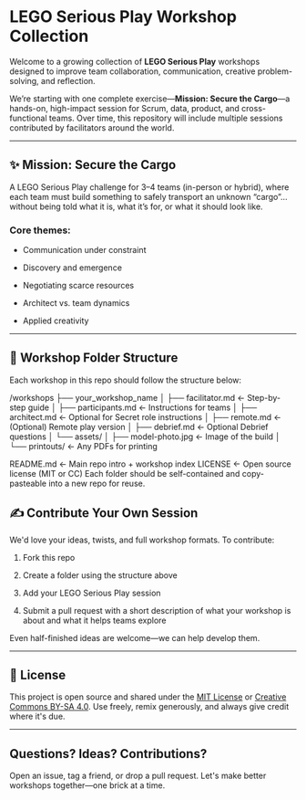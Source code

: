  
# LEGO Serious Play Workshop Collection



Welcome to a growing collection of **LEGO Serious Play** workshops designed to improve team collaboration, communication, creative problem-solving, and reflection.



We’re starting with one complete exercise—**Mission: Secure the Cargo**—a hands-on, high-impact session for Scrum, data, product, and cross-functional teams. Over time, this repository will include multiple sessions contributed by facilitators around the world.



---



## ✨ Mission: Secure the Cargo



A LEGO Serious Play challenge for 3–4 teams (in-person or hybrid), where each team must build something to safely transport an unknown “cargo”… without being told what it is, what it’s for, or what it should look like.



### Core themes:

- Communication under constraint

- Discovery and emergence

- Negotiating scarce resources

- Architect vs. team dynamics

- Applied creativity



---



## 🧱 Workshop Folder Structure



Each workshop in this repo should follow the structure below:

/workshops
├── your_workshop_name 
│ ├── facilitator.md          ← Step-by-step guide
│ ├── participants.md         ← Instructions for teams
│ ├── architect.md            ← Optional for Secret role instructions
│ ├── remote.md               ← (Optional) Remote play version
│ ├── debrief.md              ← Optional Debrief questions
│   └── assets/
│       ├── model-photo.jpg     ← Image of the build
│       └── printouts/          ← Any PDFs for printing
 
 
 
README.md                       ← Main repo intro + workshop index
LICENSE                         ← Open source license (MIT or CC)
Each folder should be self-contained and copy-pasteable into a new repo for reuse.

 
## ✍️ Contribute Your Own Session


We'd love your ideas, twists, and full workshop formats. To contribute:



1. Fork this repo

2. Create a folder using the structure above

3. Add your LEGO Serious Play session

4. Submit a pull request with a short description of what your workshop is about and what it helps teams explore



Even half-finished ideas are welcome—we can help develop them.




---



## 🤝 License



This project is open source and shared under the [MIT License](LICENSE) or [Creative Commons BY-SA 4.0](https://creativecommons.org/licenses/by-sa/4.0/). Use freely, remix generously, and always give credit where it's due.



---



## Questions? Ideas? Contributions?



Open an issue, tag a friend, or drop a pull request. Let's make better workshops together—one brick at a time.


 
